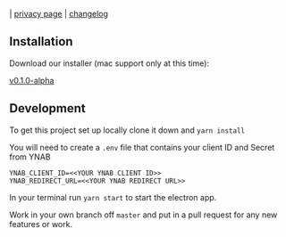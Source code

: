 | [privacy page](https://kevin-wynn.github.io/menubar-for-ynab/privacy) | [changelog](https://kevin-wynn.github.io/menubar-for-ynab/changelog)

## Installation

Download our installer (mac support only at this time):

[v0.1.0-alpha](https://github.com/kevin-wynn/menubar-for-ynab/releases/download/v0.1.0-alpha/Menubar.for.YNAB-0.1.0.dmg)

## Development

To get this project set up locally clone it down and `yarn install`

You will need to create a `.env` file that contains your client ID and Secret from YNAB

```
YNAB_CLIENT_ID=<<YOUR YNAB CLIENT ID>>
YNAB_REDIRECT_URL=<<YOUR YNAB REDIRECT URL>>
```

In your terminal run `yarn start` to start the electron app.

Work in your own branch off `master` and put in a pull request for any new features or work.